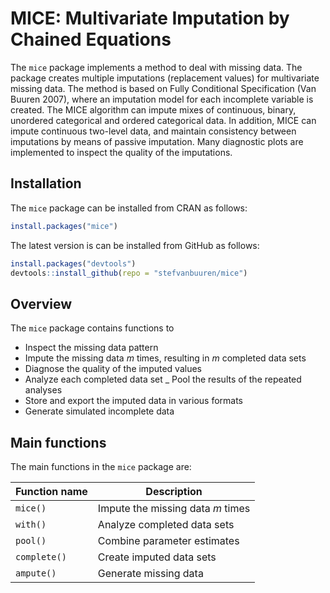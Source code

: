 <!-- README.md is generated from README.Rmd. Please edit that file -->
MICE: Multivariate Imputation by Chained Equations
==================================================

The `mice` package implements a method to deal with missing data. The package creates multiple imputations (replacement values) for multivariate missing data. The method is based on Fully Conditional Specification (Van Buuren 2007), where an imputation model for each incomplete variable is created. The MICE algorithm can impute mixes of continuous, binary, unordered categorical and ordered categorical data. In addition, MICE can impute continuous two-level data, and maintain consistency between imputations by means of passive imputation. Many diagnostic plots are implemented to inspect the quality of the imputations.

Installation
------------

The `mice` package can be installed from CRAN as follows:

``` r
install.packages("mice")
```

The latest version is can be installed from GitHub as follows:

``` r
install.packages("devtools")
devtools::install_github(repo = "stefvanbuuren/mice")
```

Overview
--------

The `mice` package contains functions to

-   Inspect the missing data pattern
-   Impute the missing data *m* times, resulting in *m* completed data sets
-   Diagnose the quality of the imputed values
-   Analyze each completed data set \_ Pool the results of the repeated analyses
-   Store and export the imputed data in various formats
-   Generate simulated incomplete data

Main functions
--------------

The main functions in the `mice` package are:

| Function name | Description                       |
|---------------|-----------------------------------|
| `mice()`      | Impute the missing data *m* times |
| `with()`      | Analyze completed data sets       |
| `pool()`      | Combine parameter estimates       |
| `complete()`  | Create imputed data sets          |
| `ampute()`    | Generate missing data             |
